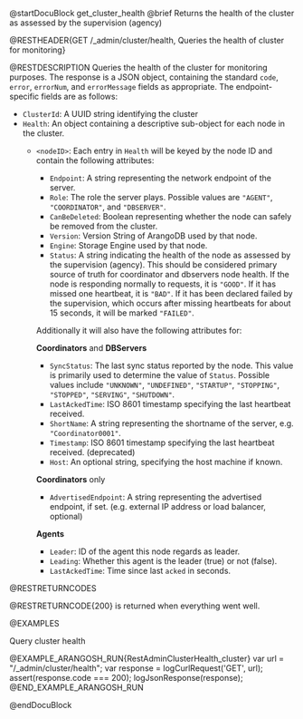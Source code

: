 
@startDocuBlock get_cluster_health
@brief Returns the health of the cluster as assessed by the supervision (agency)

@RESTHEADER{GET /_admin/cluster/health, Queries the health of cluster for monitoring}

@RESTDESCRIPTION
Queries the health of the cluster for monitoring purposes. The response is a JSON object, containing the standard `code`, `error`, `errorNum`, and `errorMessage` fields as appropriate. The endpoint-specific fields are as follows:

- `ClusterId`: A UUID string identifying the cluster
- `Health`: An object containing a descriptive sub-object for each node in the cluster.
  - `<nodeID>`: Each entry in `Health` will be keyed by the node ID and contain the following attributes:
    - `Endpoint`: A string representing the network endpoint of the server.
    - `Role`: The role the server plays. Possible values are `"AGENT"`, `"COORDINATOR"`, and `"DBSERVER"`.
    - `CanBeDeleted`: Boolean representing whether the node can safely be removed from the cluster.
    - `Version`: Version String of ArangoDB used by that node.
    - `Engine`: Storage Engine used by that node.
    - `Status`: A string indicating the health of the node as assessed by the supervision (agency). This should be considered primary source of truth for coordinator and dbservers node health. If the node is responding normally to requests, it is `"GOOD"`. If it has missed one heartbeat, it is `"BAD"`. If it has been declared failed by the supervision, which occurs after missing heartbeats for about 15 seconds, it will be marked `"FAILED"`.

    Additionally it will also have the following attributes for:

    **Coordinators** and **DBServers**
    - `SyncStatus`: The last sync status reported by the node. This value is primarily used to determine the value of `Status`. Possible values include `"UNKNOWN"`, `"UNDEFINED"`, `"STARTUP"`, `"STOPPING"`, `"STOPPED"`, `"SERVING"`, `"SHUTDOWN"`.
    - `LastAckedTime`: ISO 8601 timestamp specifying the last heartbeat received.
    - `ShortName`: A string representing the shortname of the server, e.g. `"Coordinator0001"`.
    - `Timestamp`: ISO 8601 timestamp specifying the last heartbeat received. (deprecated)
    - `Host`: An optional string, specifying the host machine if known.

    **Coordinators** only
    - `AdvertisedEndpoint`: A string representing the advertised endpoint, if set. (e.g. external IP address or load balancer, optional)

    **Agents**
    - `Leader`: ID of the agent this node regards as leader.
    - `Leading`: Whether this agent is the leader (true) or not (false).
    - `LastAckedTime`: Time since last `acked` in seconds.


@RESTRETURNCODES

@RESTRETURNCODE{200} is returned when everything went well.

@EXAMPLES

Query cluster health

@EXAMPLE_ARANGOSH_RUN{RestAdminClusterHealth_cluster}
    var url = "/_admin/cluster/health";
    var response = logCurlRequest('GET', url);
    assert(response.code === 200);
    logJsonResponse(response);
@END_EXAMPLE_ARANGOSH_RUN

@endDocuBlock
